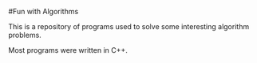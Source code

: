 #Fun with Algorithms

This is a repository of programs used to solve some interesting algorithm problems.

Most programs were written in C++.
